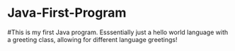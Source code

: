 # Java-First-Program

#This is my first Java program. Esssentially just a hello world language with a greeting class, allowing for different language greetings!
